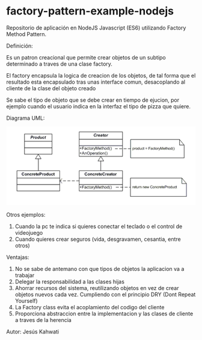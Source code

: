 # factory-pattern-example-nodejs

Repositorio de aplicación en NodeJS Javascript (ES6) utilizando Factory Method Pattern.


Definición:

Es un patron creacional que permite crear objetos de un subtipo determinado a traves de una clase factory.

El factory encapsula la logica de creacion de los objetos, de tal forma que el resultado esta encapsulado tras unas interface comun, desacoplando al cliente de la clase del objeto creado

Se sabe el tipo de objeto que se debe crear en tiempo de ejucion, por ejemplo cuando el usuario indica en la interfaz el tipo de pizza que quiere. 


Diagrama UML:

![Offer General Diagram](diagrams/UML.png)




Otros ejemplos:

1) Cuando la pc te indica si quieres conectar el teclado o el control de videojuego
2) Cuando quieres crear seguros (vida, desgravamen, cesantia, entre otros)


Ventajas:

1) No se sabe de antemano con que tipos de objetos la aplicacion va a trabajar
2) Delegar la responsabilidad a las clases hijas
3) Ahorrar recursos del sistema, reutilizando objetos en vez de crear objetos nuevos cada vez. Cumpliendo con el principio DRY (Dont Repeat Yourself)
4) La Factory class evita el acoplamiento del codigo del cliente
5) Proporciona abstraccion entre la implementacion y las clases de cliente a traves de la herencia


Autor: Jesús Kahwati
